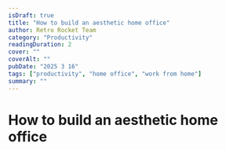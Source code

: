 ```yaml
---
isDraft: true
title: "How to build an aesthetic home office"
author: Retro Rocket Team
category: "Productivity"
readingDuration: 2
cover: ""
coverAlt: ""
pubDate: "2025 3 16"
tags: ["productivity", "home office", "work from home"]
summary: ""
---
```


# How to build an aesthetic home office